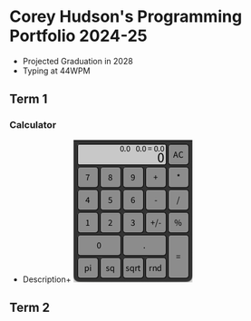 # Corey Hudson's Programming Portfolio 2024-25
* Projected Graduation in 2028
* Typing at 44WPM
## Term 1
### Calculator
* Description+
![Running App](https://github.com/9710464/programmingportfolio/blob/main/images/calculator.png?raw=true)
## Term 2
